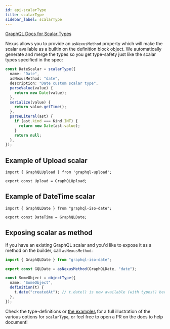 ```yaml
---
id: api-scalarType
title: scalarType
sidebar_label: scalarType
---
```


[GraphQL Docs for Scalar Types](https://graphql.org/learn/schema/#scalar-types)

Nexus allows you to provide an `asNexusMethod` property which will make the scalar available as a builtin on the definition block object. We automatically generate and merge the types so you get type-safety just like the scalar types specified in the spec:

```ts
const DateScalar = scalarType({
  name: "Date",
  asNexusMethod: "date",
  description: "Date custom scalar type",
  parseValue(value) {
    return new Date(value);
  },
  serialize(value) {
    return value.getTime();
  },
  parseLiteral(ast) {
    if (ast.kind === Kind.INT) {
      return new Date(ast.value);
    }
    return null;
  },
});
```

## Example of Upload scalar

```
import { GraphQLUpload } from 'graphql-upload';

export const Upload = GraphQLUpload;
```

## Example of DateTime scalar

```
import { GraphQLDate } from "graphql-iso-date";

export const DateTime = GraphQLDate;
```

## Exposing scalar as method

If you have an existing GraphQL scalar and you'd like to expose it as a method on the builder, call `asNexusMethod`:

```ts
import { GraphQLDate } from "graphql-iso-date";

export const GQLDate = asNexusMethod(GraphQLDate, "date");
```

```ts
const SomeObject = objectType({
  name: "SomeObject",
  definition(t) {
    t.date("createdAt"); // t.date() is now available (with types!) because of `asNexusMethod`
  },
});
```

Check the type-definitions or [the examples](https://github.com/graphql-nexus/nexus/tree/develop/examples) for a full illustration of the various options for `scalarType`, or feel free to open a PR on the docs to help document!
